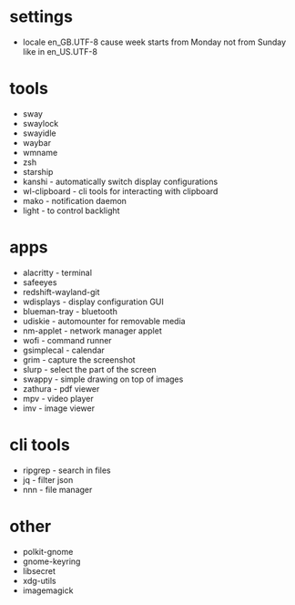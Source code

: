 # settings
* locale en_GB.UTF-8 cause week starts from Monday not from Sunday like in en_US.UTF-8

# tools
* sway
* swaylock
* swayidle
* waybar
* wmname
* zsh
* starship
* kanshi - automatically switch display configurations
* wl-clipboard - cli tools for interacting with clipboard
* mako - notification daemon
* light - to control backlight

# apps
* alacritty - terminal
* safeeyes
* redshift-wayland-git
* wdisplays - display configuration GUI
* blueman-tray - bluetooth
* udiskie - automounter for removable media
* nm-applet - network manager applet
* wofi - command runner
* gsimplecal - calendar
* grim - capture the screenshot
* slurp - select the part of the screen
* swappy - simple drawing on top of images
* zathura - pdf viewer
* mpv - video player
* imv - image viewer

# cli tools
* ripgrep - search in files
* jq - filter json
* nnn - file manager

# other
* polkit-gnome
* gnome-keyring
* libsecret
* xdg-utils
* imagemagick
